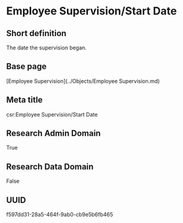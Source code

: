 # Employee Supervision/Start Date
## Short definition
The date the supervision began.
## Base page
[Employee Supervision](../Objects/Employee Supervision.md)
## Meta title
csr:Employee Supervision/Start Date
## Research Admin Domain
True
## Research Data Domain
False
## UUID
f597dd31-28a5-464f-9ab0-cb9e5b6fb465
